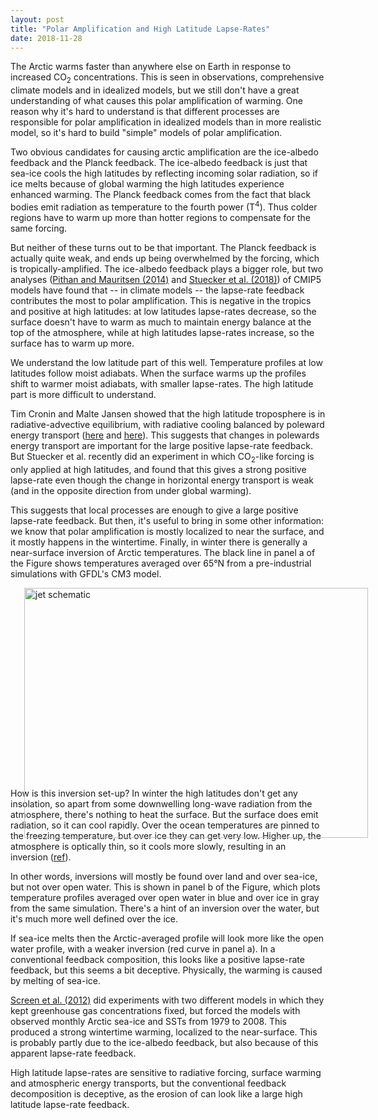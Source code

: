 ```yaml
---
layout: post
title: "Polar Amplification and High Latitude Lapse-Rates"
date: 2018-11-28
---
```


The Arctic warms faster than anywhere else on Earth in response to increased CO<sub>2</sub> concentrations. This is seen in observations, comprehensive climate models and in idealized models, but we still don't have a great understanding of what causes this polar amplification of warming. One reason why it's hard to understand is that different processes are responsible for polar amplification in idealized models than in more realistic model, so it's hard to build "simple" models of polar amplification.

Two obvious candidates for causing arctic amplification are the ice-albedo feedback and the Planck feedback. The ice-albedo feedback is just that sea-ice cools the high latitudes by reflecting incoming solar radiation, so if ice melts because of global warming the high latitudes experience enhanced warming. The Planck feedback comes from the fact that black bodies emit radiation as temperature to the fourth power (T<sup>4</sup>). Thus colder regions have to warm up more than hotter regions to compensate for the same forcing.

But neither of these turns out to be that important. The Planck feedback is actually quite weak, and ends up being overwhelmed by the forcing, which is tropically-amplified. The ice-albedo feedback plays a bigger role, but two analyses (<a href="https://www.nature.com/articles/ngeo2071.pdf">Pithan and Mauritsen (2014)</a> and <a href="https://www.nature.com/articles/s41558-018-0339-y.pdf">Stuecker et al. (2018)</a>) of CMIP5 models have found that -- in climate models -- the lapse-rate feedback contributes the most to polar amplification. This is negative in the tropics and positive at high latitudes: at low latitudes lapse-rates decrease, so the surface doesn't have to warm as much to maintain energy balance at the top of the atmosphere, while at high latitudes lapse-rates increase, so the surface has to warm up more.

We understand the low latitude part of this well. Temperature profiles at low latitudes follow moist adiabats. When the surface warms up the profiles shift to warmer moist adiabats, with smaller lapse-rates. The high latitude part is more difficult to understand.

Tim Cronin and Malte Jansen showed that the high latitude troposphere is in radiative-advective equilibrium, with radiative cooling balanced by poleward energy transport (<a href="http://web.mit.edu/~twcronin/www/document/PayneJansenCronin2015.pdf">here</a> and <a href="http://web.mit.edu/~twcronin/www/document/CroninJansen2015.pdf">here</a>). This suggests that changes in polewards energy transport are important for the large positive lapse-rate feedback. But Stuecker et al. recently did an experiment in which CO<sub>2</sub>-like forcing is only applied at high latitudes, and found that this gives a strong positive lapse-rate even though the change in horizontal energy transport is weak (and in the opposite direction from under global warming).

This suggests that local processes are enough to give a large positive lapse-rate feedback. But then, it's useful to bring in some other information: we know that polar amplification is mostly localized to near the surface, and it mostly happens in the wintertime. Finally, in winter there is generally a near-surface inversion of Arctic temperatures. The black line in panel a of the Figure shows temperatures averaged over 65&#176;N from a pre-industrial simulations with GFDL's CM3 model.

<img src="http://nicklutsko.github.io/notes/images/arctic_temperatures_comp.png" alt="jet schematic" style="position:absolute; left:250px; width:550px;height:400px;" class="center">
<br /><br /><br /><br /><br /><br /><br /><br /><br /><br /><br /><br /><br /><br /><br /><br /><br /><br />

How is this inversion set-up? In winter the high latitudes don't get any insolation, so apart from some downwelling long-wave radiation from the atmosphere, there's nothing to heat the surface. But the surface does emit radiation, so it can cool rapidly. Over the ocean temperatures are pinned to the freezing temperature, but over ice they can get very low. Higher up, the atmosphere is optically thin, so it cools more slowly, resulting in an inversion (<a href="https://link.springer.com/article/10.1007/s00382-013-1964-9">ref</a>).

In other words, inversions will mostly be found over land and over sea-ice, but not over open water. This is shown in panel b of the Figure, which plots temperature profiles averaged over open water in blue and over ice in gray from the same simulation. There's a hint of an inversion over the water, but it's much more well defined over the ice.

If sea-ice melts then the Arctic-averaged profile will look more like the open water profile, with a weaker inversion (red curve in panel a). In a conventional feedback composition, this looks like a positive lapse-rate feedback, but this seems a bit deceptive. Physically, the warming is caused by melting of sea-ice.

<a href="https://agupubs.onlinelibrary.wiley.com/doi/epdf/10.1029/2012GL051598">Screen et al. (2012)</a> did experiments with two different models in which they kept greenhouse gas concentrations fixed, but forced the models with observed monthly Arctic sea-ice and SSTs from 1979 to 2008. This produced a strong wintertime warming, localized to the near-surface. This is probably partly due to the ice-albedo feedback, but also because of this apparent lapse-rate feedback.

High latitude lapse-rates are sensitive to radiative forcing, surface warming and atmospheric energy transports, but the conventional feedback decomposition is deceptive, as the erosion of  can look like a large high latitude lapse-rate feedback.








